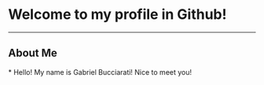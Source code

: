 <h1> Welcome to my profile in Github!</h1>
  <hr>
                              <h2> About Me </h2>
        <p> * Hello! My name is Gabriel Bucciarati! Nice to meet you! </p>

